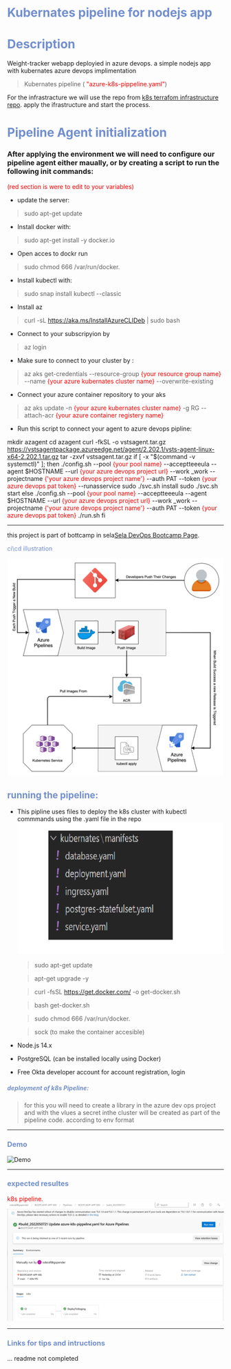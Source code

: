 # <font color=#728FCE>Kubernates pipeline for nodejs app</font>




# <font color=#728FCE>Description</font>

Weight-tracker webapp deployied in azure devops.
a simple nodejs app with kubernates azure devops implimentation


> Kubernates pipeline ( <span style="color:red"> "azure-k8s-pippeline.yaml"</span>)

<font color=#728FCE></font>
For the infrastracture we will use the repo from [k8s terrafom infrastructure repo](https://github.com/odedrafi/K8sInfrastructure-week9-10-). apply the ifrastructure and start the process.


# <font color=#728FCE>Pipeline Agent  initialization</font>

### After applying the environment we will need to configure our pipeline agent either maually, or by creating a script to run the following init commands:
<span style="color:red">(red section is were to edit to your variables)</span>

- update the server:
> sudo apt-get update

- Install docker with:
> sudo apt-get install -y docker.io

- Open acces to dockr run
>sudo chmod 666 /var/run/docker.

- Install kubectl with:

>sudo snap install kubectl --classic

- Install az  

>curl -sL https://aka.ms/InstallAzureCLIDeb | sudo bash

- Connect to your subscripyion by 

> az login

- Make sure to connect to your cluster by :

> az aks get-credentials --resource-group <span style="color:red">{your resource group name}</span> --name <span style="color:red">{your azure kubernates cluster name}</span> --overwrite-existing

- Connect your azure container repository to your aks 

> az aks update -n <span style="color:red">{your azure kubernates cluster name}</span>  -g RG --attach-acr <span style="color:red">{your azure container registery name}</span> 

- Run this script to connect your agent to azure devops pipline:

mkdir azagent
cd azagent
curl -fkSL -o vstsagent.tar.gz https://vstsagentpackage.azureedge.net/agent/2.202.1/vsts-agent-linux-x64-2.202.1.tar.gz
tar -zxvf vstsagent.tar.gz
if [ -x "$(command -v systemctl)" ]; then
    ./config.sh --pool <span style="color:red"> {your pool name}</span>  --acceptteeeula --agent $HOSTNAME --url <span style="color:red"> {your azure devops project url}</span> --work _work --projectname <span style="color:red"> {'your azure devops project name'}</span> --auth PAT --token <span style="color:red"> {your azure devops pat token}</span> --runasservice
    sudo ./svc.sh install
    sudo ./svc.sh start
else
    ./config.sh --pool <span style="color:red"> {your pool name}</span> --acceptteeeula --agent $HOSTNAME --url <span style="color:red"> {your azure devops project url}</span> --work _work --projectname <span style="color:red"> {'your azure devops project name'}</span> --auth PAT --token <span style="color:red"> {your azure devops pat token}</span>
    ./run.sh
fi

---

this project is part of bottcamp in sela[Sela DevOps Bootcamp Page](https://rhinops.io/bootcamp).


<font color=#728FCE>ci\cd illustration</font>

![This is an image](images/k8s-cicd.png)

## <font color=#728FCE>running the pipeline:</font>

- This pipline uses files to deploy the k8s cluster with kubectl commmands using the .yaml file in the repo
![This is an image](images/k8syamfiles.png)









  >sudo apt-get update 

  >apt-get upgrade -y

  >curl -fsSL https://get.docker.com/ -o get-docker.sh

  >bash get-docker.sh

  >sudo chmod 666 /var/run/docker.
  
  >sock (to make the container accesible)  
- Node.js 14.x 
- PostgreSQL (can be installed locally using Docker)
- Free Okta developer account for account registration, login


##### <font color=#728FCE>deployment of k8s Pipeline:</font>


>for this you will need to create a library in the azure dev ops project and with the vlues a secret inthe cluster will be created as part of the pipeline code.
according to env format

<span style="color:red"></span>

---

### <font color=#728FCE>Demo</font>


![Demo](docs/build-weight-tracker-app-demo.gif)

---

### <font color=#728FCE>expected resultes</font>

<span style="color:red">k8s pipeline.</span>
![expected_results image](images/results.png)



---

### <font color=#728FCE>Links for tips and intructions</font>

... readme not completed




